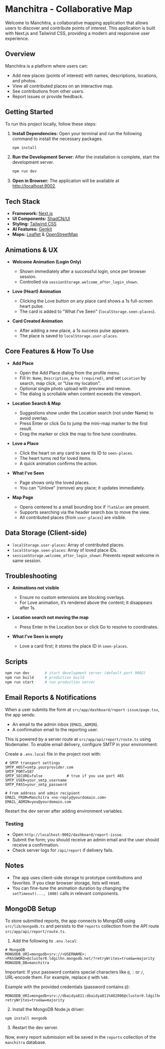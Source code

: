 # Manchitra - Collaborative Map

Welcome to Manchitra, a collaborative mapping application that allows users to discover and contribute points of interest. This application is built with Next.js and Tailwind CSS, providing a modern and responsive user experience.

## Overview

Manchitra is a platform where users can:
- Add new places (points of interest) with names, descriptions, locations, and photos.
- View all contributed places on an interactive map.
- See contributions from other users.
- Report issues or provide feedback.

## Getting Started

To run this project locally, follow these steps:

1.  **Install Dependencies:**
    Open your terminal and run the following command to install the necessary packages.
    ```bash
    npm install
    ```

2.  **Run the Development Server:**
    After the installation is complete, start the development server.
    ```bash
    npm run dev
    ```

3.  **Open in Browser:**
    The application will be available at [http://localhost:9002](http://localhost:9002).

## Tech Stack

- **Framework:** [Next.js](https://nextjs.org/)
- **UI Components:** [ShadCN/UI](https://ui.shadcn.com/)
- **Styling:** [Tailwind CSS](https://tailwindcss.com/)
- **AI Features:** [Genkit](https://firebase.google.com/docs/genkit)
- **Maps:** [Leaflet](https://leafletjs.com/) & [OpenStreetMap](https://www.openstreetmap.org/)

## Animations & UX

- **Welcome Animation (Login Only)**
  - Shown immediately after a successful login, once per browser session.
  - Controlled via `sessionStorage.welcome_after_login_shown`.

- **Love (Heart) Animation**
  - Clicking the Love button on any place card shows a 1s full-screen heart pulse.
  - The card is added to "What I've Seen" (`localStorage.seen-places`).

- **Card Created Animation**
  - After adding a new place, a 1s success pulse appears.
  - The place is saved to `localStorage.user-places`.

## Core Features & How To Use

- **Add Place**
  - Open the Add Place dialog from the profile menu.
  - Fill in: `Name`, `Description`, `Area (required)`, and set `Location` by search, map click, or "Use my location".
  - Optional single photo upload with preview and remove.
  - The dialog is scrollable when content exceeds the viewport.

- **Location Search & Map**
  - Suggestions show under the Location search (not under Name) to avoid overlap.
  - Press Enter or click Go to jump the mini-map marker to the first result.
  - Drag the marker or click the map to fine tune coordinates.

- **Love a Place**
  - Click the heart on any card to save its ID to `seen-places`.
  - The heart turns red for loved items.
  - A quick animation confirms the action.

- **What I've Seen**
  - Page shows only the loved places.
  - You can "Unlove" (remove) any place; it updates immediately.

- **Map Page**
  - Opens centered to a small bounding box if `?lat&lon` are present.
  - Supports searching via the header search box to move the view.
  - All contributed places (from `user-places`) are visible.

## Data Storage (Client-side)

- `localStorage.user-places`: Array of contributed places.
- `localStorage.seen-places`: Array of loved place IDs.
- `sessionStorage.welcome_after_login_shown`: Prevents repeat welcome in same session.

## Troubleshooting

- **Animations not visible**
  - Ensure no custom extensions are blocking overlays.
  - For Love animation, it’s rendered above the content; it disappears after 1s.

- **Location search not moving the map**
  - Press Enter in the Location box or click Go to resolve to coordinates.

- **What I've Seen is empty**
  - Love a card first; it stores the place ID in `seen-places`.

## Scripts

```bash
npm run dev       # start development server (default port 9002)
npm run build     # production build
npm run start     # run production server
```

## Email Reports & Notifications

When a user submits the form at `src/app/dashboard/report-issue/page.tsx`, the app sends:
- An email to the admin inbox (`EMAIL_ADMIN`).
- A confirmation email to the reporting user.

This is powered by a server route at `src/app/api/report/route.ts` using Nodemailer.
To enable email delivery, configure SMTP in your environment:

Create a `.env.local` file in the project root with:

```env
# SMTP transport settings
SMTP_HOST=smtp.yourprovider.com
SMTP_PORT=587
SMTP_SECURE=false           # true if you use port 465
SMTP_USER=your_smtp_username
SMTP_PASS=your_smtp_password

# From address and admin recipient
EMAIL_FROM=Manchitra <no-reply@yourdomain.com>
EMAIL_ADMIN=you@yourdomain.com
```

Restart the dev server after adding environment variables.

### Testing
- Open `http://localhost:9002/dashboard/report-issue`.
- Submit the form; you should receive an admin email and the user should receive a confirmation.
- Check server logs for `/api/report` if delivery fails.

## Notes

- The app uses client-side storage to prototype contributions and favorites. If you clear browser storage, lists will reset.
- You can fine-tune the animation duration by changing the `setTimeout(..., 1000)` calls in relevant components.

## MongoDB Setup

To store submitted reports, the app connects to MongoDB using `src/lib/mongodb.ts` and persists to the `reports` collection from the API route `src/app/api/report/route.ts`.

1. Add the following to `.env.local`:

```env
# MongoDB
MONGODB_URI=mongodb+srv://<USERNAME>:<PASSWORD>@cluster0.ldgilhn.mongodb.net/?retryWrites=true&w=majority
MONGODB_DB=manchitra
```

Important: If your password contains special characters like `@`, `:` or `/`, URL‑encode them. For example, replace `@` with `%40`.

Example with the provided credentials (password contains `@`):

```
MONGODB_URI=mongodb+srv://dbaidya811:dbaidya811%402006@cluster0.ldgilhn.mongodb.net/?retryWrites=true&w=majority
```

2. Install the MongoDB Node.js driver:

```bash
npm install mongodb
```

3. Restart the dev server.

Now, every report submission will be saved in the `reports` collection of the `manchitra` database.
